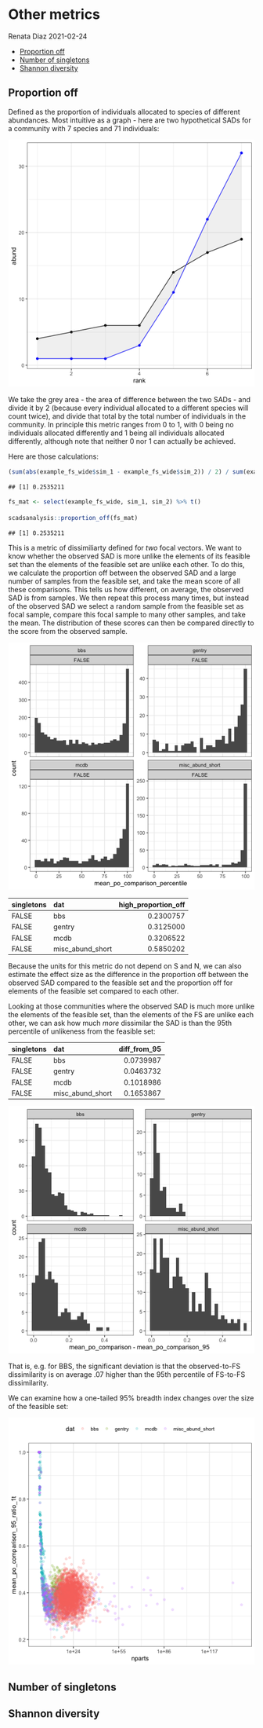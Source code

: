 Other metrics
================
Renata Diaz
2021-02-24

  - [Proportion off](#proportion-off)
  - [Number of singletons](#number-of-singletons)
  - [Shannon diversity](#shannon-diversity)

## Proportion off

Defined as the proportion of individuals allocated to species of
different abundances. Most intuitive as a graph - here are two
hypothetical SADs for a community with 7 species and 71 individuals:

![](additional_metrics_results_files/figure-gfm/unnamed-chunk-1-1.png)<!-- -->

We take the grey area - the area of difference between the two SADs -
and divide it by 2 (because every individual allocated to a different
species will count twice), and divide that total by the total number of
individuals in the community. In principle this metric ranges from 0 to
1, with 0 being no individuals allocated differently and 1 being all
individuals allocated differently, although note that neither 0 nor 1
can actually be achieved.

Here are those calculations:

``` r
(sum(abs(example_fs_wide$sim_1 - example_fs_wide$sim_2)) / 2) / sum(example_fs_wide$sim_1)
```

    ## [1] 0.2535211

``` r
fs_mat <- select(example_fs_wide, sim_1, sim_2) %>% t()

scadsanalysis::proportion_off(fs_mat)
```

    ## [1] 0.2535211

This is a metric of dissimiliarty defined for *two* focal vectors. We
want to know whether the observed SAD is more unlike the elements of its
feasible set than the elements of the feasible set are unlike each
other. To do this, we calculate the proportion off between the observed
SAD and a large number of samples from the feasible set, and take the
mean score of all these comparisons. This tells us how different, on
average, the observed SAD is from samples. We then repeat this process
many times, but instead of the observed SAD we select a random sample
from the feasible set as focal sample, compare this focal sample to many
other samples, and take the mean. The distribution of these scores can
then be compared directly to the score from the observed sample.

![](additional_metrics_results_files/figure-gfm/unnamed-chunk-3-1.png)<!-- -->

<div class="kable-table">

| singletons | dat                | high\_proportion\_off |
| :--------- | :----------------- | --------------------: |
| FALSE      | bbs                |             0.2300757 |
| FALSE      | gentry             |             0.3125000 |
| FALSE      | mcdb               |             0.3206522 |
| FALSE      | misc\_abund\_short |             0.5850202 |

</div>

Because the units for this metric do not depend on S and N, we can also
estimate the effect size as the difference in the proportion off between
the observed SAD compared to the feasible set and the proportion off for
elements of the feasible set compared to each other.

Looking at those communities where the observed SAD is much more unlike
the elements of the feasible set, than the elements of the FS are unlike
each other, we can ask how much *more* dissimilar the SAD is than the
95th percentile of unlikeness from the feasible set:

<div class="kable-table">

| singletons | dat                | diff\_from\_95 |
| :--------- | :----------------- | -------------: |
| FALSE      | bbs                |      0.0739987 |
| FALSE      | gentry             |      0.0463732 |
| FALSE      | mcdb               |      0.1018986 |
| FALSE      | misc\_abund\_short |      0.1653867 |

</div>

![](additional_metrics_results_files/figure-gfm/unnamed-chunk-4-1.png)<!-- -->

That is, e.g. for BBS, the significant deviation is that the
observed-to-FS dissimilarity is on average .07 higher than the 95th
percentile of FS-to-FS dissimilarity.

We can examine how a one-tailed 95% breadth index changes over the size
of the feasible set:

![](additional_metrics_results_files/figure-gfm/unnamed-chunk-5-1.png)<!-- -->

<!-- Or we can ask what the difference in dissimilarity scores is on average: -->

<!-- ```{r} -->

<!-- all_di %>% -->

<!--   group_by(singletons, dat) %>% -->

<!--   summarize(mean_actual = mean(mean_po_comparison), -->

<!--             mean_sims = mean(mean_po_comparison_sims), -->

<!--             mean_diff = mean(mean_po_comparison - mean_po_comparison_sims)) -->

<!-- ggplot(filter(all_di), aes(mean_po_comparison_sims, mean_po_comparison, color =  mean_po_comparison_percentile > 95)) + -->

<!--   geom_point() + -->

<!--   facet_wrap(vars(dat)) + -->

<!--   geom_abline(slope = 1, intercept = 0) + -->

<!--   theme(legend.position = "top") -->

<!-- #  -->

<!-- # po_long <- all_di %>% -->

<!-- #   select(dat, singletons, mean_po_comparison, mean_po_comparison_sims) %>% -->

<!-- #   tidyr::pivot_longer(cols = c("mean_po_comparison", "mean_po_comparison_sims"), names_to = "comp", values_to = "val")  %>% -->

<!-- #   mutate(source = ifelse(grepl("sims", comp), "fs_to_fs", "obs_to_fs")) -->

<!-- #  -->

<!-- # ggplot(po_long, aes(source, val)) + -->

<!-- #   geom_boxplot() + -->

<!-- ggplot(filter(all_di), aes( mean_po_comparison - mean_po_comparison_sims)) + -->

<!--   geom_histogram() + -->

<!--   facet_wrap(vars(dat), scales = "free_y") -->

<!-- ``` -->

<!-- ```{r} -->

<!-- ggplot(all_di, aes(mean_po_comparison_sims, mean_po_comparison, color = mean_po_comparison_percentile > 95)) + -->

<!--   geom_point(alpha = .3) + -->

<!--   facet_wrap(vars(dat, singletons)) -->

<!-- ggplot(all_di, aes(mean_po_comparison - mean_po_comparison_sims, color = mean_po_comparison_percentile > 95)) + -->

<!--   geom_histogram(alpha = .3) + -->

<!--   facet_wrap(vars(dat, singletons)) -->

<!-- ``` -->

## Number of singletons

## Shannon diversity
